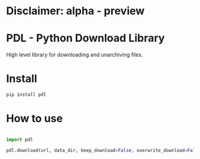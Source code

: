 # Disclaimer: alpha - preview

# PDL - Python Download Library

High level library for downloading and unarchiving files.

# Install

```bash
pip install pdl
```

# How to use

```python

import pdl

pdl.download(url, data_dir, keep_download=False, overwrite_download=False, verbose=False)

```
